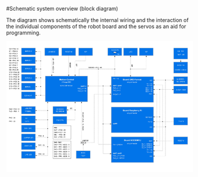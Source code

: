 #Schematic system overview (block diagram)

The diagram shows schematically the internal wiring and the interaction of the individual components of the robot board and the servos as an aid for programming.

![Figure 82](../../images/robobug-hexapod/Abb_82.png)

